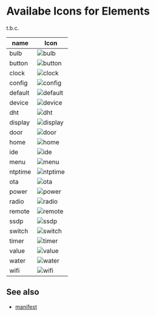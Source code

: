 # Availabe Icons for Elements

t.b.c.

| name     | Icon |
| ---      | --- |
| bulb     | ![bulb](https://www.mathertel.de/HomeDing/i/bulb.svg)
| button   | ![button](https://www.mathertel.de/HomeDing/i/button.svg)
| clock    | ![clock](https://www.mathertel.de/HomeDing/i/clock.svg)
| config   | ![config](https://www.mathertel.de/HomeDing/i/config.svg)
| default  | ![default](https://www.mathertel.de/HomeDing/i/default.svg)
| device   | ![device](https://www.mathertel.de/HomeDing/i/device.svg)
| dht      | ![dht](https://www.mathertel.de/HomeDing/i/dht.svg)
| display  | ![display](https://www.mathertel.de/HomeDing/i/display.svg)
| door     | ![door](https://www.mathertel.de/HomeDing/i/door.svg)
| home     | ![home](https://www.mathertel.de/HomeDing/i/home.svg)
| ide      | ![ide](https://www.mathertel.de/HomeDing/i/ide.svg)
| menu     | ![menu](https://www.mathertel.de/HomeDing/i/menu.svg)
| ntptime  | ![ntptime](https://www.mathertel.de/HomeDing/i/ntptime.svg)
| ota      | ![ota](https://www.mathertel.de/HomeDing/i/ota.svg)
| power    | ![power](https://www.mathertel.de/HomeDing/i/power.svg)
| radio    | ![radio](https://www.mathertel.de/HomeDing/i/radio.svg)
| remote   | ![remote](https://www.mathertel.de/HomeDing/i/remote.svg)
| ssdp     | ![ssdp](https://www.mathertel.de/HomeDing/i/ssdp.svg)
| switch   | ![switch](https://www.mathertel.de/HomeDing/i/switch.svg)
| timer    | ![timer](https://www.mathertel.de/HomeDing/i/timer.svg)
| value    | ![value](https://www.mathertel.de/HomeDing/i/value.svg)
| water    | ![water](https://www.mathertel.de/HomeDing/i/water.svg)
| wifi     | ![wifi](https://www.mathertel.de/HomeDing/i/wifi.svg)


## See also

* [manifest](_manifest)


